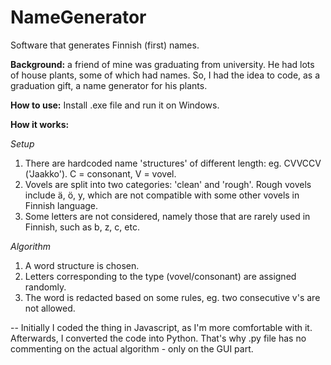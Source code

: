 # NameGenerator
Software that generates Finnish (first) names.

**Background:** a friend of mine was graduating from university. He had lots of house plants, some of which had names. So, I had the idea to code, as a graduation gift, a name generator for his plants.

**How to use:** Install .exe file and run it on Windows.

**How it works:**

*Setup*

1. There are hardcoded name 'structures' of different length: eg. CVVCCV ('Jaakko'). C = consonant, V = vovel.
2. Vovels are split into two categories: 'clean' and 'rough'. Rough vovels include ä, ö, y, which are not compatible with some other vovels in Finnish language.
3. Some letters are not considered, namely those that are rarely used in Finnish, such as b, z, c, etc.

*Algorithm*

1. A word structure is chosen.
2. Letters corresponding to the type (vovel/consonant) are assigned randomly.
3. The word is redacted based on some rules, eg. two consecutive v's are not allowed.

--
Initially I coded the thing in Javascript, as I'm more comfortable with it. Afterwards, I converted the code into Python. That's why .py file has no commenting on the actual algorithm - only on the GUI part.
